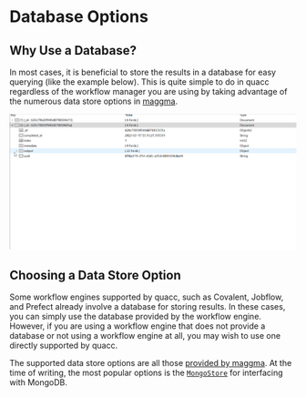 # Database Options

## Why Use a Database?

In most cases, it is beneficial to store the results in a database for easy querying (like the example below). This is quite simple to do in quacc regardless of the workflow manager you are using by taking advantage of the numerous data store options in [maggma](https://github.com/materialsproject/maggma).

![Mongo example](../../images/user/schema.gif)

## Choosing a Data Store Option

Some workflow engines supported by quacc, such as Covalent, Jobflow, and Prefect already involve a database for storing results. In these cases, you can simply use the database provided by the workflow engine. However, if you are using a workflow engine that does not provide a database or not using a workflow engine at all, you may wish to use one directly supported by quacc.

The supported data store options are all those [provided by maggma](https://materialsproject.github.io/maggma/getting_started/stores/#list-of-stores). At the time of writing, the most popular options is the [`MongoStore`](https://materialsproject.github.io/maggma/reference/stores/#maggma.stores.mongolike.MemoryStore) for interfacing with MongoDB.
